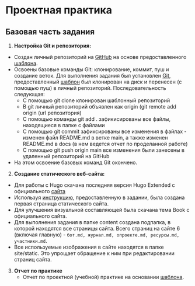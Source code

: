 # Проектная практика

## Базовая часть задания

1. **Настройка Git и репозитория:**
  - Создан личный репозиторий на [GitHub](https://github.com/daniachka-o/practice3) на основе предоставленного [шаблона](https://github.com/mospol/practice-2025-1).
  - Освоены базовые команды Git: клонирование, коммит, пуш и создание веток. Для выполнения задания был установлен [Git](https://git-scm.com/install/windows), предоставленный [шаблон](https://github.com/mospol/practice-2025-1) был клонирован на диск и перенесен (с помощью пуш) в личный репозиторий. Последовательность следующая:
    - С помощью git clone клонирован шаблонный репозиторий
    - В git личный репозиторий объявлен как origin (git remote add origin (url репозитория)
    - С помощью команды git add . зафикисированы все файлы, находящиеся в папке с файлами
    - С помощью git commit зафиксированы все изменения в файлах - изменен файл README.md в ветке main, а также изменен     README.md в docs (в нем ведется отчет по проделанной работе)
    - С помощью git push origin main все изменения были занесены в удаленный репозиторий на GitHub  
  - На этом освоение базовых команд Git окончено.  
2. **Создание статического веб-сайта:**
  - Для работы с Hugo скачана последняя версия Hugo Extended с официального [сайта](https://gohugo.io/installation/windows/)
  - Используя [инструкцию](https://gohugo.io/getting-started/quick-start/), предоставленную в задании, была создана первая страница статического сайта.
  - Для улучшения визуальной составляющей была скачана тема Book с официального сайта.
  - Для выполнения задания в папке content создана подпапка, в которой находятся все страницы сайта. Всего страниц на сайте 6 (включая главную) - `бот.md, журнал.md, опроекте.md, ресурсы.md, участники.md`.
  - Все используемые изображения в сайте находятся в папке site/static. Это упрощает обращение к ним при редактировании страниц сайта.
3. **Отчет по практике**
    - Отчет по проектной (учебной) практике на основании [шаблона](reports/practice_report_template.docx).
  
